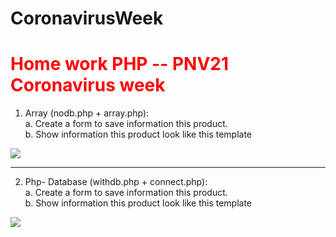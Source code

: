 # CoronavirusWeek
<h1 style="color: red">Home work PHP -- PNV21  Coronavirus week</h1>

1. Array (nodb.php + array.php): <br> 
  a. Create a form to save information this product.  
  b. Show information this product look like this template 

<img src="https://i.ibb.co/64K805J/11.png">
<hr>

2. Php- Database (withdb.php + connect.php): <br> 
  a. Create a form to save information this product.  
  b. Show information this product look like this template 
  
 <img src="https://i.ibb.co/64K805J/11.png">

